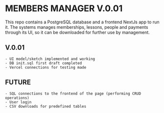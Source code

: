# MEMBERS MANAGER V.0.01
This repo contains a PostgreSQL database and a frontend NextJs app to run it. The systems manages memberships, lessons, people and payments through its UI, so it can be downloaded for further use by management.

## V.0.01
    - UI model/sketch implemented and working
    - DB init.sql first draft completed
    - Vercel connections for testing made

## FUTURE
    - SQL connections to the frontend of the page (performing CRUD operations)
    - User login
    - CSV downloads for predefined tables
